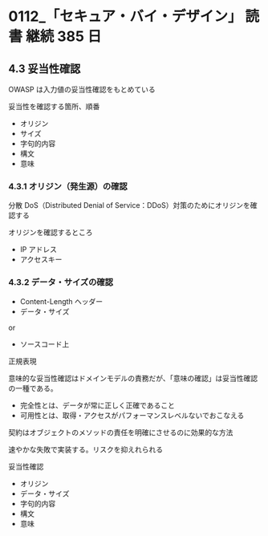 # 0112\_「セキュア・バイ・デザイン」 読書 継続 385 日

## 4.3 妥当性確認

OWASP は入力値の妥当性確認をもとめている

妥当性を確認する箇所、順番

- オリジン
- サイズ
- 字句的内容
- 構文
- 意味

### 4.3.1 オリジン（発生源）の確認

分散 DoS（Distributed Denial of Service：DDoS）対策のためにオリジンを確認する

オリジンを確認するところ

- IP アドレス
- アクセスキー

### 4.3.2 データ・サイズの確認

- Content-Length ヘッダー
- データ・サイズ

or

- ソースコード上

正規表現

意味的な妥当性確認はドメインモデルの責務だが、「意味の確認」は妥当性確認の一種である。

- 完全性とは、データが常に正しく正確であること
- 可用性とは、取得・アクセスがパフォーマンスレベルないでおこなえる

契約はオブジェクトのメソッドの責任を明確にさせるのに効果的な方法

速やかな失敗で実装する。リスクを抑えれられる

妥当性確認

- オリジン
- データ・サイズ
- 字句的内容
- 構文
- 意味

